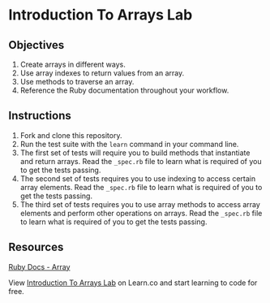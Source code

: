# Introduction To Arrays Lab

## Objectives

1. Create arrays in different ways.
2. Use array indexes to return values from an array.
3. Use methods to traverse an array.
4. Reference the Ruby documentation throughout your workflow.

## Instructions

1. Fork and clone this repository.
2. Run the test suite with the `learn` command in your command line.
3. The first set of tests will require you to build methods that instantiate and return arrays. Read the `_spec.rb` file to learn what is required of you to get the tests passing.
4. The second set of tests requires you to use indexing to access certain array elements. Read the `_spec.rb` file to learn what is required of you to get the tests passing.
5. The third set of tests requires you to use array methods to access array elements and perform other operations on arrays. Read the `_spec.rb` file to learn what is required of you to get the tests passing.

## Resources

[Ruby Docs - Array](http://www.ruby-doc.org/core-2.1.4/Array.html)

<p data-visibility='hidden'>View <a href='https://learn.co/lessons/ruby-intro-to-arrays-lab' title='Introduction To Arrays Lab'>Introduction To Arrays Lab</a> on Learn.co and start learning to code for free.</p>
